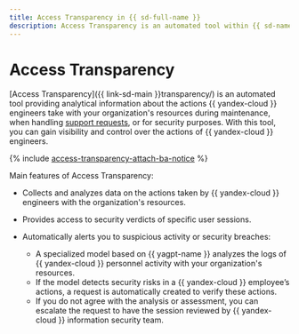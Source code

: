 ```yaml
---
title: Access Transparency in {{ sd-full-name }}
description: Access Transparency is an automated tool within {{ sd-name }} designed to ensure transparency of {{ yandex-cloud }} operations.
---
```


# Access Transparency

[Access Transparency]({{ link-sd-main }}transparency/) is an automated tool providing analytical information about the actions {{ yandex-cloud }} engineers take with your organization's resources during maintenance, when handling [support requests](../../support/overview.md), or for security purposes. With this tool, you can gain visibility and control over the actions of {{ yandex-cloud }} engineers.

{% include [access-transparency-attach-ba-notice](../../_includes/security-deck/access-transparency-attach-ba-notice.md) %}

Main features of Access Transparency:

* Collects and analyzes data on the actions taken by {{ yandex-cloud }} engineers with the organization's resources.
* Provides access to security verdicts of specific user sessions.
* Automatically alerts you to suspicious activity or security breaches:

    * A specialized model based on {{ yagpt-name }} analyzes the logs of {{ yandex-cloud }} personnel activity with your organization's resources.
    * If the model detects security risks in a {{ yandex-cloud }} employee’s actions, a request is automatically created to verify these actions.
    * If you do not agree with the analysis or assessment, you can escalate the request to have the session reviewed by {{ yandex-cloud }} information security team.
